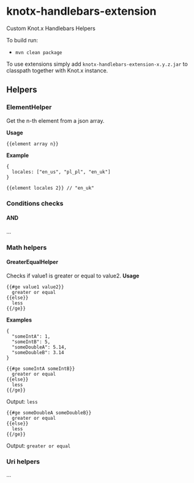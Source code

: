 # knotx-handlebars-extension
Custom Knot.x Handlebars Helpers

To build run:
* `mvn clean package`

To use extensions simply add `knotx-handlebars-extension-x.y.z.jar` to classpath together with Knot.x instance.

## Helpers

### ElementHelper
Get the n-th element from a json array.

**Usage**
```
{{element array n}}
```

**Example**
```
{
  locales: ["en_us", "pl_pl", "en_uk"]
}
```
```
{{element locales 2}} // "en_uk"

```

### Conditions checks
#### AND
...

### Math helpers
#### GreaterEqualHelper
Checks if value1 is greater or equal to value2.
**Usage**
```
{{#ge value1 value2}}
  greater or equal
{{else}}
  less
{{/ge}}
```
**Examples**
```
{
  "someIntA": 1,
  "someIntB": 5,
  "someDoubleA": 5.14,
  "someDoubleB": 3.14
}
```
```
{{#ge someIntA someIntB}}
  greater or equal
{{else}}
  less
{{/ge}}
```
Output: `less`
```
{{#ge someDoubleA someDoubleB}}
  greater or equal
{{else}}
  less
{{/ge}}
```
Output: `greater or equal`

### Uri helpers
...